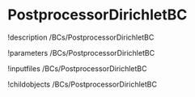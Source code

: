<!-- MOOSE Documentation Stub: Remove this when content is added. -->

# PostprocessorDirichletBC
!description /BCs/PostprocessorDirichletBC

!parameters /BCs/PostprocessorDirichletBC

!inputfiles /BCs/PostprocessorDirichletBC

!childobjects /BCs/PostprocessorDirichletBC
